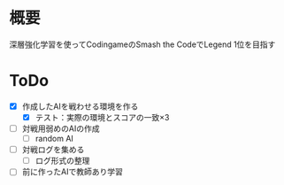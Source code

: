 # 概要
深層強化学習を使ってCodingameのSmash the CodeでLegend 1位を目指す

# ToDo
- [x] 作成したAIを戦わせる環境を作る
  - [x] テスト：実際の環境とスコアの一致×3
- [ ] 対戦用弱めのAIの作成
  - [ ] random AI
- [ ] 対戦ログを集める
  - [ ] ログ形式の整理
- [ ] 前に作ったAIで教師あり学習